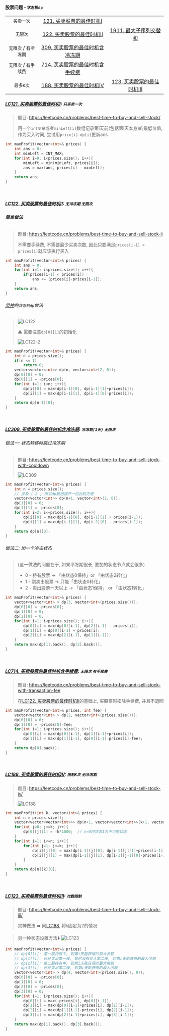 #### 股票问题 - `状态机dp`

|   |   |   |
|:-:|:-:|:-:|
|`买卖一次`|[121. 买卖股票的最佳时机I]()|   |
|`无限次`|[122. 买卖股票的最佳时机II]()|[1911. 最大子序列交替和]()|   |
|`无限次` / `有冷冻期`|[309. 买卖股票的最佳时机含冷冻期]()|   |   |
|`无限次` / `有手续费`|[714. 买卖股票的最佳时机含手续费]()|
|`最多K次`|[188. 买卖股票的最佳时机IV]()|[123. 买卖股票的最佳时机III]()|

##### [LC121. 买卖股票的最佳时机I](/workspace/121.%E4%B9%B0%E5%8D%96%E8%82%A1%E7%A5%A8%E7%9A%84%E6%9C%80%E4%BD%B3%E6%97%B6%E6%9C%BA.cpp): `只买卖一次`
> 题目: https://leetcode.cn/problems/best-time-to-buy-and-sell-stock/
> 
> 用一个`int变量`或者`minLeft[i]`数组记录第i天前(包括第i天本身)的最低价值, 作为买入时间, 尝试用`price[i]-dp[i]`更新ans

```CPP
int maxProfit(vector<int>& prices) {
    int ans = 0;
    int minLeft = INT_MAX;
    for(int i=0; i<prices.size(); i++){
        minLeft = min(minLeft, prices[i]);
        ans = max(ans, prices[i] - minLeft);
    }
    return ans;
}
```

<br/>

##### [LC122. 买卖股票的最佳时机II](/workspace/122.%E4%B9%B0%E5%8D%96%E8%82%A1%E7%A5%A8%E7%9A%84%E6%9C%80%E4%BD%B3%E6%97%B6%E6%9C%BA-ii.cpp): `无冷冻期` `无限次`

###### **简单做法**
> 题目: https://leetcode.cn/problems/best-time-to-buy-and-sell-stock-ii
> 
> 不需要手续费, 不需要最少买卖次数, 因此只要满足`prices[i-1] < prices[i]`就应该执行买入

```CPP
int maxProfit(vector<int>& prices) {
    int ans = 0;
    for(int i=1; i<prices.size(); i++){
        if(prices[i-1] < prices[i])
            ans += (prices[i]-prices[i-1]);
    }
    return ans;
}
```

###### [灵神](https://www.bilibili.com/video/BV1ho4y1W7QK/)的`状态机dp`做法
> ![LC122](/appendix/LC122.png)
> 
> ⚠️ 需要注意`dp[0][1]`的初始化
>
> ![LC122-2](/appendix/LC122-2.png)

```CPP
int maxProfit(vector<int>& prices) {
    int n = prices.size();
    if(n <= 1)
        return 0;
    vector<vector<int>> dp(n, vector<int>(2, 0));
    dp[0][0] = 0;
    dp[0][1] = -prices[0];
    for(int i=1; i<n; i++){
        dp[i][0] = max(dp[i-1][0], dp[i-1][1]+prices[i]);
        dp[i][1] = max(dp[i-1][1], dp[i-1][0]-prices[i]);
    }
    return dp[n-1][0];
}
```


<br/>

##### [LC309. 买卖股票的最佳时机含冷冻期](/workspace/309.%E6%9C%80%E4%BD%B3%E4%B9%B0%E5%8D%96%E8%82%A1%E7%A5%A8%E6%97%B6%E6%9C%BA%E5%90%AB%E5%86%B7%E5%86%BB%E6%9C%9F.cpp): `冷冻期(1天)` `无限次`

###### 做法一: 状态转移时跳过冷冻期
> 题目: https://leetcode.cn/problems/best-time-to-buy-and-sell-stock-with-cooldown
>
> ![LC309](/appendix/LC309.png)

```CPP
int maxProfit(vector<int>& prices) {
    int n = prices.size();
    // 涉及 i-2 , 所以dp数组错开一位比较方便
    vector<vector<int>> dp(n+1, vector<int>(2, 0));
    dp[1][0] = 0;
    dp[1][1] = -prices[0];
    for(int i=2; i<=prices.size(); i++){
        dp[i][0] = max(dp[i-1][0], dp[i-1][1] + prices[i-1]);
        dp[i][1] = max(dp[i-1][1], dp[i-2][0] - prices[i-1]);
    }
    return dp[n][0];
}
```

###### 做法二: 加一个冷冻状态
> (这一做法的问题在于, 如果冷冻期很长, 要加的状态节点就会很多)
> - 0 - 持有股票 -> 「由状态0保持」or 「由状态2转化」
> - 1 - 刚卖出股票 -> 只能「由状态0转化」
> - 2 - 卖出股票一天以上 -> 「由状态1保持」 or 「由状态1转化」

```CPP
int maxProfit(vector<int>& prices) {
    vector<vector<int> > dp(3, vector<int>(prices.size()));
    dp[0][0] = -prices[0];
    dp[1][0] = 0;
    dp[2][0] = 0;
    for(int i=1; i<prices.size(); i++){
        dp[0][i] = max(dp[0][i-1], dp[2][i-1] - prices[i]);
        dp[1][i] = dp[0][i-1] + prices[i];
        dp[2][i] = max(dp[2][i-1], dp[1][i-1]);
    }
    return max(dp[1].back(), dp[2].back());
}
```

<br/>

##### [LC714. 买卖股票的最佳时机含手续费](/workspace/714.%E4%B9%B0%E5%8D%96%E8%82%A1%E7%A5%A8%E7%9A%84%E6%9C%80%E4%BD%B3%E6%97%B6%E6%9C%BA%E5%90%AB%E6%89%8B%E7%BB%AD%E8%B4%B9.cpp): `无限次` `有手续费`

> 题目: https://leetcode.cn/problems/best-time-to-buy-and-sell-stock-with-transaction-fee
>
> 在[LC122. 买卖股票的最佳时机II]()的基础上, 买股票时扣除手续费, 并且不退回

```CPP
int maxProfit(vector<int>& prices, int fee) {
    vector<vector<int> > dp(2, vector<int>(prices.size()));
    dp[0][0] = 0;
    dp[1][0] = -prices[0]-fee;
    for(int i=1; i<prices.size(); i++){
        dp[0][i] = max(dp[0][i-1], dp[1][i-1]+prices[i]);
        dp[1][i] = max(dp[1][i-1], dp[0][i-1]-prices[i]-fee);
    }
    return dp[0].back();
}
```

<br/>

##### [LC188. 买卖股票的最佳时机IV](/workspace/188.%E4%B9%B0%E5%8D%96%E8%82%A1%E7%A5%A8%E7%9A%84%E6%9C%80%E4%BD%B3%E6%97%B6%E6%9C%BA-iv.cpp): `限制K次` `无冷冻期`

> 题目: https://leetcode.cn/problems/best-time-to-buy-and-sell-stock-iv/
>
> ![LC188](/appendix/LC188.png)

```CPP
int maxProfit(int k, vector<int>& prices) {
    int n = prices.size();
    vector<vector<vector<int>>> dp(n+1, vector<vector<int>>(k+1, vector<int>(2, 0)));
    for(int j=0; j<=k; j++){
        dp[0][j][1] = -k*1000;  // n=0时状态1为不可能状态
    }
    for(int i=1; i<=n; i++){
        for(int j=1; j<=k; j++){
            dp[i][j][0] = max(dp[i-1][j][0], dp[i-1][j][1]+prices[i-1]);
            dp[i][j][1] = max(dp[i-1][j][1], dp[i-1][j-1][0]-prices[i-1]);
        }
    }
    return dp[n][k][0];
}
```

<br/>

##### [LC123. 买卖股票的最佳时机III](/workspace/123.%E4%B9%B0%E5%8D%96%E8%82%A1%E7%A5%A8%E7%9A%84%E6%9C%80%E4%BD%B3%E6%97%B6%E6%9C%BA-iii.cpp): `次数限制`

> 题目: https://leetcode.cn/problems/best-time-to-buy-and-sell-stock-iii/
>
> 灵神做法 ➡️ 同[LC188](), 将`k`固定为2的情况

> 另一种状态设置方法⬇️
> ![LC123](/appendix/LC123.png)

```CPP
int maxProfit(vector<int>& prices) {
    // dp[0][i]: 第一股持有中, 到第i天能获得的最大余额
    // dp[1][i]: 已经卖出第一股, 暂时没有买入第二股, 到第i天能获得的最大余额
    // dp[2][i]: 第二股持有中, 到第i天能获得的最大余额
    // dp[3][i]: 已经卖出第二股, 到第i天能获得的最大余额
    vector<vector<int> > dp(4, vector<int>(prices.size(), 0));
    dp[0][0] = -prices[0];
    dp[1][0] = 0;
    dp[2][0] = -prices[0];
    dp[3][0] = 0;
    for(int i=1; i<prices.size(); i++){
        dp[0][i] = max(-prices[i], dp[0][i-1]);
        dp[1][i] = max(dp[0][i-1]+prices[i], dp[1][i-1]);
        dp[2][i] = max(dp[1][i-1]-prices[i], dp[2][i-1]);
        dp[3][i] = max(dp[2][i-1]+prices[i], dp[3][i-1]);
    }
    return max(dp[1].back(), dp[3].back());
}
```

<br/>

